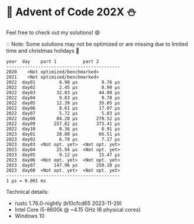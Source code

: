 # 🎄 Advent of Code 202X ⛄

Feel free to check out my solutions! 😄

💡 Note: Some solutions may not be optimized or are missing due to limited time and christmas holidays 🎅

```
year  day    part 1          part 2
-------------------------------------------
2020    <Not optimized/benchmarked>
2021    <Not optimized/benchmarked>
2022  day01         8.90 μs         9.76 μs
2022  day02         2.45 μs         8.90 μs
2022  day03        32.83 μs        44.00 μs
2022  day04         9.83 μs         9.78 μs
2022  day05        12.39 μs        35.05 μs
2022  day06         8.61 μs        17.07 μs
2022  day07         5.72 μs         5.83 μs
2022  day08        84.20 μs       270.52 μs
2022  day09       257.82 μs       373.41 μs
2022  day10         0.36 μs         0.91 μs
2023  day01        20.80 μs        66.51 μs
2023  day02         6.78 μs         7.17 μs
2023  day03  <Not opt. yet>  <Not opt. yet>
2023  day04        25.94 μs  <Not opt. yet>
2023  day05         9.12 μs        15.47 μs
2023  day06  <Not opt. yet>  <Not opt. yet>
2023  day07       147.96 μs       250.10 μs
2023  day08  <Not opt. yet>  <Not opt. yet>
-------------------------------------------
1 μs = 0.001 ms
```

Technical details:

- rustc 1.76.0-nightly (b10cfcd65 2023-11-29)
- Intel Core i5-8600k @ ~4.15 GHz (6 physical cores)
- Windows 10
